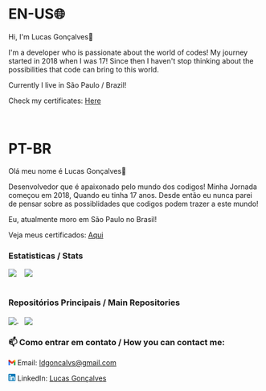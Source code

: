 


# EN-US🌐
Hi, I'm Lucas Gonçalves👋

I'm a developer who is passionate about the world of codes! My journey started in 2018 when I was 17!
Since then I haven't stop thinking about the possibilities that code can bring to this world. 


Currently I live in São Paulo / Brazil!

Check my certificates: <a href="https://github.com/L-Goncalves/L-Goncalves/tree/main/courses-certificates">Here</a>

<br/>

# PT-BR

Olá meu nome é Lucas Gonçalves👋

Desenvolvedor que é apaixonado pelo mundo dos codigos! Minha Jornada começou em 2018, Quando eu tinha 17 anos.
Desde então eu nunca parei de pensar sobre as possiblidades que codigos podem trazer a este mundo!

Eu, atualmente moro em São Paulo no Brasil!

Veja meus certificados: <a href="https://github.com/L-Goncalves/L-Goncalves/tree/main/courses-certificates">Aqui</a>


### Estatisticas / Stats


<div>
    <img height="270em"  align=top src="https://github-readme-stats.vercel.app/api/top-langs/?username=L-Goncalves&theme=radical&show_icons=true"/>
    &nbsp;&nbsp;
    <img height="210em"  align=top src="https://github-readme-stats.vercel.app/api?username=L-Goncalves&theme=radical&show_icons=true"/>
<div>
<br/>


    
### Repositórios Principais / Main Repositories
<a href="https://github.com/L-Goncalves/study-NodeJS">
  <img height="135em" align="center" src="https://github-readme-stats.vercel.app/api/pin/?username=L-Goncalves&repo=study-NodeJS&theme=radical&show_icons=true"/>
</a>
        &nbsp;&nbsp;
<a href="https://github.com/L-Goncalves/study-React">
  <img  height="132em" align="center" src="https://github-readme-stats.vercel.app/api/pin/?username=L-Goncalves&repo=study-React&theme=radical&show_icons=true"/>
</a>

    
    
### 📫 Como entrar em contato / How you can contact me:
<img src="./public/gmail-logo.png" width="14"> Email: ldgoncalvs@gmail.com
    
<img src="./public/174857.png" width="14"> LinkedIn: [Lucas Gonçalves](https://www.linkedin.com/in/l-goncalves12/)
     
